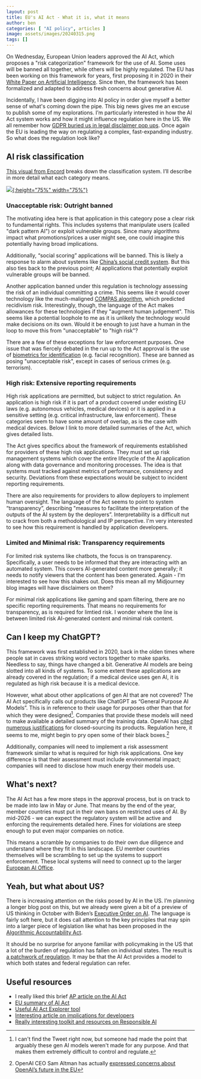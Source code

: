 ```yaml
---
layout: post
title: EU's AI Act - What it is, what it means
author: ben
categories: [ "AI policy", articles ]
image: assets/images/20240315.png
tags: []
---
```


On Wednesday, European Union leaders approved the AI Act, which proposes a "risk categorization" framework for the use of AI.  Some uses will be banned all together, while others will be highly regulated.  The EU has been working on this framework for years, first proposing it in 2020 in their [White Paper on Artificial Intelligence](https://commission.europa.eu/publications/white-paper-artificial-intelligence-european-approach-excellence-and-trust_en).  Since then, the framework has been formalized and adapted to address fresh concerns about generative AI.

Incidentally, I have been digging into AI policy in order give myself a better sense of what's coming down the pipe.  This big news gives me an excuse to publish some of my explorations.  I’m particularly interested in how the AI Act system works and how it might influence regulation here in the US.  We all remember how [GDPR buried us in legal disclaimer pop ups](https://github.com/OhMyGuus/I-Still-Dont-Care-About-Cookies). Once again the EU is leading the way on regulating a complex, fast-expanding industry.  So what does the regulation look like?

## AI risk classification
[This visual from Encord](https://encord.com/blog/what-the-european-ai-act-means-for-you/) breaks down the classification system.  I’ll describe in more detail what each category means.

[![]({{site.url}}/assets/risk_viz.png){:height="75%" width="75%"}]({{site.url}}/assets/risk_viz.png)

### Unacceptable risk: Outright banned
The motivating idea here is that application in this category pose a clear risk to fundamental rights.  This includes systems that manipulate users (called "dark pattern AI") or exploit vulnerable groups.  Since many algorithms impact what promotions/prices a user might see, one could imagine this potentially having broad implications.

Additionally, “social scoring” applications will be banned.  This is likely a response to alarm about systems like [China’s social credit system](https://velocityglobal.com/resources/blog/chinese-social-credit-system/).  But this also ties back to the previous point; AI applications that potentially exploit vulnerable groups will be banned.

Another application banned under this regulation is technology assessing the risk of an individual committing a crime.  This seems like it would cover technology like the much-maligned [COMPAS algorithm](https://www.propublica.org/article/how-we-analyzed-the-compas-recidivism-algorithm), which predicted recidivism risk.  Interestingly, though, the language of the Act makes allowances for these technologies if they "augment human judgement".  This seems like a potential loophole to me as it is unlikely the technology would make decisions on its own.  Would it be enough to just have a human in the loop to move this from "unacceptable" to "high risk"?

There are a few of these exceptions for law enforcement purposes.  One issue that was fiercely debated in the run up to the Act approval is the use of [biometrics for identification](https://www.politico.eu/article/meps-adopt-ai-act-text-in-committees/) (e.g. facial recognition).  These are banned as posing "unacceptable risk", except in cases of serious crimes (e.g. terrorism).

### High risk: Extensive reporting requirements
High risk applications are permitted, but subject to strict regulation.  An application is high risk if it is part of a product covered under existing EU laws (e.g. autonomous vehicles, medical devices) or it is applied in a sensitive setting (e.g. critical infrastructure, law enforcement).  These categories seem to have some amount of overlap, as is the case with medical devices.  Below I link to more detailed summaries of the Act, which gives detailed lists.

The Act gives specifics about the framework of requirements established for providers of these high risk applications.  They must set up risk management systems which cover the entire lifecycle of the AI application along with data governance and monitoring processes.  The idea is that systems must tracked against metrics of performance, consistency and security.  Deviations from these expectations would be subject to incident reporting requirements.

There are also requirements for providers to allow deployers to implement human oversight.  The language of the Act seems to point to system “transparency”, describing "measures to facilitate the interpretation of the outputs of the AI system by the deployers”.  Interpretability is a difficult nut to crack from both a methodological and IP perspective.  I'm very interested to see how this requirement is handled by application developers.

### Limited and Minimal risk: Transparency requirements
For limited risk systems like chatbots, the focus is on transparency.  Specifically, a user needs to be informed that they are interacting with an automated system.  This covers AI-generated content more generally; it needs to notify viewers that the content has been generated.  Again - I'm interested to see how this shakes out.  Does this mean all my Midjourney blog images will have disclaimers on them?

For minimal risk applications like gaming and spam filtering, there are no specific reporting requirements.  That means no requirements for transparency, as is required for limtied risk.  I wonder where the line is between limited risk AI-generated content and minimal risk content.

## Can I keep my ChatGPT?
This framework was first established in 2020, back in the olden times where people sat in caves striking word vectors together to make sparks.  Needless to say, things have changed a bit.  Generative AI models are being slotted into all kinds of systems.  To some extent these applications are already covered in the regulation; if a medical device uses gen AI, it is regulated as high risk because it is a medical devicce.

However, what about other applications of gen AI that are not covered? The AI Act specifically calls out products like ChatGPT as “General Purpose AI Models”.  This is in reference to their usage for purposes other than that for which they were designed[^1].  Companies that provide these models will need to make available a detailed summary of the training data.  OpenAI has [cited numerous justifications](https://openai.com/blog/openai-api) for closed-sourcing its products.  Regulation here, it seems to me, might begin to pry open some of their black boxes.[^2]

Additionally, companies will need to implement a risk assessment framework similar to what is required for high risk applications.  One key difference is that their assessment must include environmental impact; companies will need to disclose how much energy their models use.

## What's next?
The AI Act has a few more steps in the approval process, but is on track to be made into law in May or June.  That means by the end of the year, member countries must put in their own bans on restricted uses of AI.  By mid-2026 - we can expect the regulatory system will be active and enforcing the requirements detailed here.  Fines for violations are steep enough to put even major companies on notice.

This means a scramble by companies to do their own due diligence and understand where they fit in this landscape.  EU member countries themselves will be scrambling to set up the systems to support enforcement.  These local systems will need to connect up to the larger [European AI Office](https://digital-strategy.ec.europa.eu/en/policies/ai-office).

## Yeah, but what about US?
There is increasing attention on the risks posed by AI in the US.  I’m planning a longer blog post on this, but we already were given a bit of a preview of US thinking in October with Biden’s [Executive Order on AI](https://www.whitehouse.gov/briefing-room/presidential-actions/2023/10/30/executive-order-on-the-safe-secure-and-trustworthy-development-and-use-of-artificial-intelligence/).  The language is fairly soft here, but it does call attention to the key principles that may spin into a larger piece of legislation like what has been proposed in the [Algorithmic Accountability Act](https://www.wyden.senate.gov/imo/media/doc/algorithmic_accountability_act_of_2023_summary.pdf).

It should be no surprise for anyone familiar with policymaking in the US that a lot of the burden of regulation has fallen on individual states.  The result is [a patchwork of regulation](https://www.bclplaw.com/en-US/events-insights-news/2023-state-by-state-artificial-intelligence-legislation-snapshot.html).  It may be that the AI Act provides a model to which both states and federal regulation can refer.

## Useful resources
- I really liked this brief [AP article on the AI Act](https://apnews.com/article/ai-act-european-union-chatbots-155157e2be2e42d0f1acca33983d8c82)
- [EU summary of AI Act](https://artificialintelligenceact.eu/wp-content/uploads/2024/01/AI-Act-Overview_24-01-2024.pdf)
- [Useful AI Act Explorer tool](https://artificialintelligenceact.eu/ai-act-explorer/)
- [Interesting article on implications for developers](https://encord.com/blog/what-the-european-ai-act-means-for-you/)
- [Really interesting toolkit and resources on Responsible AI](https://rai.tradewindai.com/)
    
[^1]: I can't find the Tweet right now, but someone had made the point that arguably these gen AI models weren't made for any purpose.  And that makes them extremely difficult to control and regulate.

[^2]: OpenAI CEO Sam Altman has actually [expressed concerns about OpenAI’s future in the EU](https://www.theverge.com/2023/5/25/23737116/openai-ai-regulation-eu-ai-act-cease-operating)

